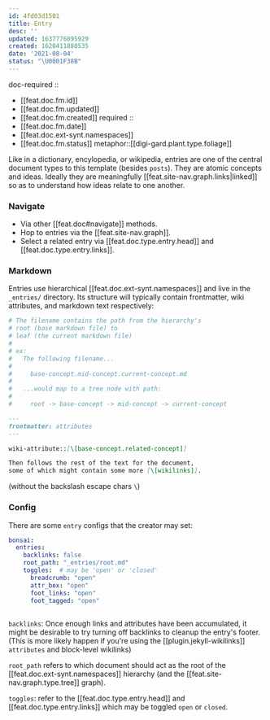 ```yaml
---
id: 4fd03d1501
title: Entry
desc: ''
updated: 1637776895929
created: 1620411880535
date: '2021-08-04'
status: "\U0001F38B"
---
```


doc-required ::
- [[feat.doc.fm.id]]
- [[feat.doc.fm.updated]]
- [[feat.doc.fm.created]]
required ::
- [[feat.doc.fm.date]]
- [[feat.doc.ext-synt.namespaces]]
- [[feat.doc.fm.status]]
metaphor::[[digi-gard.plant.type.foliage]]


Like in a dictionary, encylopedia, or wikipedia, entries are one of the central document types to this template (besides `posts`). They are atomic concepts and ideas. Ideally they are meaningfully [[feat.site-nav.graph.links|linked]] so as to understand how ideas relate to one another.

### Navigate

- Via other [[feat.doc#navigate]] methods.
- Hop to entries via the [[feat.site-nav.graph]].
- Select a related entry via [[feat.doc.type.entry.head]] and [[feat.doc.type.entry.links]].

### Markdown

Entries use hierarchical [[feat.doc.ext-synt.namespaces]] and live in the `_entries/` directory. Its structure will typically contain frontmatter, wiki attributes, and markdown text respectively:

```ruby
# The filename contains the path from the hierarchy's
# root (base markdown file) to 
# leaf (the current markdown file) 
# 
# ex: 
#   The following filename... 
# 
#     base-concept.mid-concept.current-concept.md
#
#   ...would map to a tree node with path:
#
#     root -> base-concept -> mid-concept -> current-concept
```

```markdown
---
frontmatter: attributes
---

wiki-attribute::[\[base-concept.related-concept]]

Then follows the rest of the text for the document, 
some of which might contain some more [\[wikilinks]].
```

(without the backslash escape chars `\`)

### Config

There are some `entry` configs that the creator may set:

```yaml
bonsai:
  entries:
    backlinks: false
    root_path: "_entries/root.md"  
    toggles:  # may be 'open' or 'closed'
      breadcrumb: "open"
      attr_box: "open"
      foot_links: "open"
      foot_tagged: "open"
    
```

`backlinks`: Once enough links and attributes have been accumulated, it might be desirable to try turning off backlinks to cleanup the entry's footer. (This is more likely happen if you're using the [[plugin.jekyll-wikilinks]] `attributes` and block-level wikilinks)

`root_path` refers to which document should act as the root of the [[feat.doc.ext-synt.namespaces]] hierarchy (and the [[feat.site-nav.graph.type.tree]] graph).

`toggles`: refer to the [[feat.doc.type.entry.head]] and  [[feat.doc.type.entry.links]] which may be toggled `open` or `closed`.
